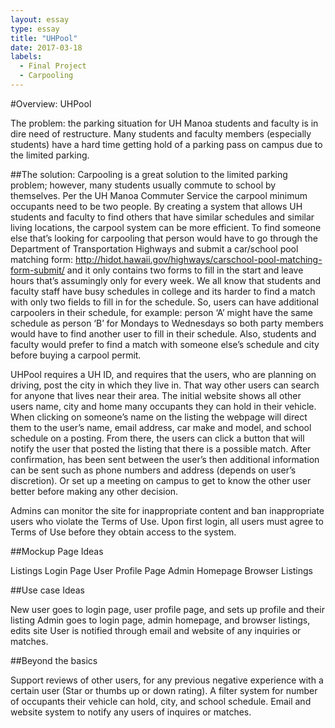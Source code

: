 ```yaml
---
layout: essay
type: essay
title: "UHPool"
date: 2017-03-18
labels:
  - Final Project
  - Carpooling
---
```


#Overview: UHPool

The problem: the parking situation for UH Manoa students and faculty is in dire need of restructure. Many students and faculty members (especially students) have a hard time getting hold of a parking pass on campus due to the limited parking.

##The solution: 
Carpooling is a great solution to the limited parking problem; however, many students usually commute to school by themselves. Per the UH Manoa Commuter Service the carpool minimum occupants need to be two people. By creating a system that allows UH students and faculty to find others that have similar schedules and similar living locations, the carpool system can be more efficient. To find someone else that’s looking for carpooling that person would have to go through the Department of Transportation Highways and submit a car/school pool matching form: http://hidot.hawaii.gov/highways/carschool-pool-matching-form-submit/ and it only contains two forms to fill in the start and leave hours that’s assumingly only for every week. We all know that students and faculty staff have busy schedules in college and its harder to find a match with only two fields to fill in for the schedule. So, users can have additional carpoolers in their schedule, for example: person ‘A’ might have the same schedule as person ‘B’ for Mondays to Wednesdays so both party members would have to find another user to fill in their schedule. Also, students and faculty would prefer to find a match with someone else’s schedule and city before buying a carpool permit. 

UHPool requires a UH ID, and requires that the users, who are planning on driving, post the city in which they live in. That way other users can search for anyone that lives near their area. The initial website shows all other users name, city and home many occupants they can hold in their vehicle. When clicking on someone’s name on the listing the webpage will direct them to the user’s name, email address, car make and model, and school schedule on a posting. From there, the users can click a button that will notify the user that posted the listing that there is a possible match. After confirmation, has been sent between the user’s then additional information can be sent such as phone numbers and address (depends on user’s discretion). Or set up a meeting on campus to get to know the other user better before making any other decision. 

Admins can monitor the site for inappropriate content and ban inappropriate users who violate the Terms of Use.
Upon first login, all users must agree to Terms of Use before they obtain access to the system.


##Mockup Page Ideas


Listings
Login Page
User Profile Page
Admin Homepage
Browser Listings


##Use case Ideas


New user goes to login page, user profile page, and sets up profile and their listing
Admin goes to login page, admin homepage, and browser listings, edits site
User is notified through email and website of any inquiries or matches.


##Beyond the basics


Support reviews of other users, for any previous negative experience with a certain user (Star or thumbs up or down rating).
A filter system for number of occupants their vehicle can hold, city, and school schedule.
Email and website system to notify any users of inquires or matches. 
